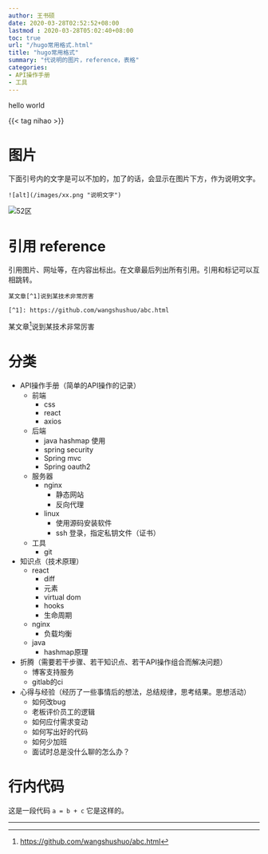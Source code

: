 ```yaml
---
author: 王书硕
date: 2020-03-28T02:52:52+08:00
lastmod : 2020-03-28T05:02:40+08:00
toc: true
url: "/hugo常用格式.html"
title: "hugo常用格式"
summary: "代说明的图片，reference，表格"
categories:
- API操作手册
- 工具
---
```


hello world

{{< tag nihao >}}

# 图片

下面引号内的文字是可以不加的，加了的话，会显示在图片下方，作为说明文字。

```
![alt](/images/xx.png "说明文字")
```

![52区](/images/hugo01.jpg "外域52区")

# 引用 reference

引用图片、网址等，在内容出标出。在文章最后列出所有引用。引用和标记可以互相跳转。

```
某文章[^1]说到某技术非常厉害

[^1]: https://github.com/wangshushuo/abc.html
```

某文章[^1]说到某技术非常厉害

# 分类

- API操作手册（简单的API操作的记录）
	- 前端
		- css
		- react
		- axios
	- 后端
		- java hashmap 使用
		- spring security
		- Spring mvc
		- Spring oauth2
	- 服务器
		- nginx
			- 静态网站
			- 反向代理
		- linux
			- 使用源码安装软件
			- ssh 登录，指定私钥文件（证书）
	- 工具
		- git
- 知识点（技术原理）
	- react
		- diff
		- 元素
		- virtual dom
		- hooks
		- 生命周期
	- nginx
		- 负载均衡
	- java
		- hashmap原理
- 折腾（需要若干步骤、若干知识点、若干API操作组合而解决问题）
	- 博客支持服务
	- gitlab的ci
- 心得与经验（经历了一些事情后的想法，总结规律，思考结果。思想活动）
	- 如何改bug
	- 老板评价员工的逻辑
	- 如何应付需求变动
	- 如何写出好的代码
	- 如何少加班
	- 面试时总是没什么聊的怎么办？

# 行内代码

这是一段代码 `a = b + c` 它是这样的。

---

[^1]: https://github.com/wangshushuo/abc.html